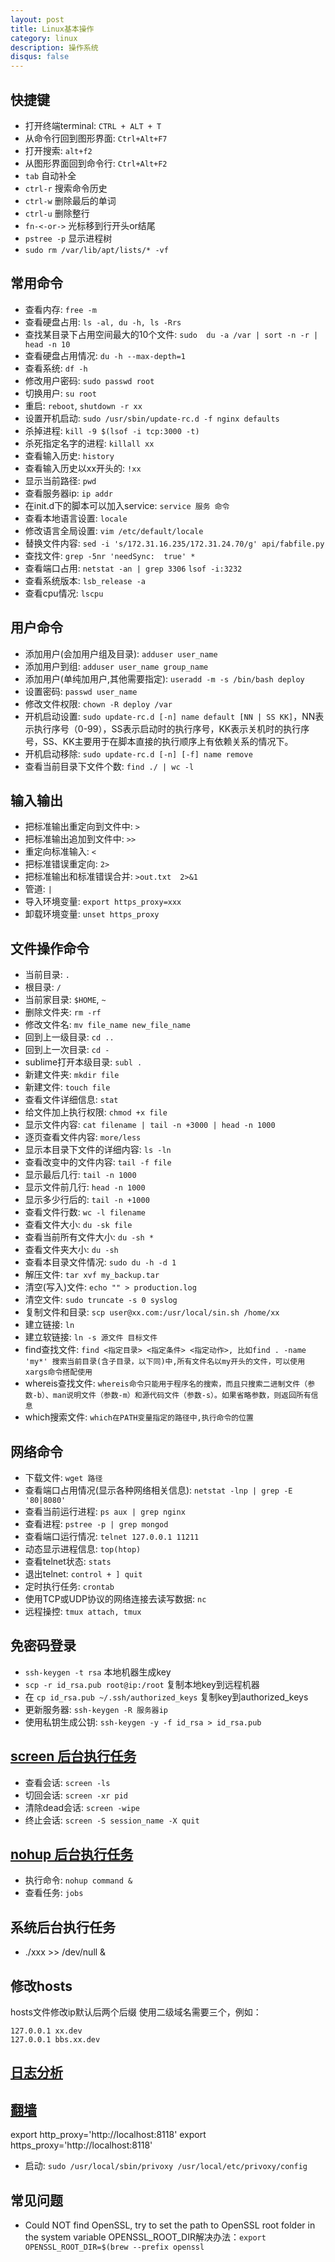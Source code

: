 ```yaml
---
layout: post
title: Linux基本操作
category: linux
description: 操作系统
disqus: false
---
```


## 快捷键
* 打开终端terminal: `CTRL + ALT + T`
* 从命令行回到图形界面: `Ctrl+Alt+F7`
* 打开搜索: `alt+f2`
* 从图形界面回到命令行: `Ctrl+Alt+F2`
* `tab` 自动补全
* `ctrl-r` 搜索命令历史
* `ctrl-w` 删除最后的单词
* `ctrl-u` 删除整行
* `fn-<-or->` 光标移到行开头or结尾
* `pstree -p` 显示进程树
* `sudo rm /var/lib/apt/lists/* -vf`


## 常用命令
* 查看内存: `free -m`
* 查看硬盘占用: `ls -al, du -h, ls -Rrs`
* 查找某目录下占用空间最大的10个文件: `sudo  du -a /var | sort -n -r | head -n 10`
* 查看硬盘占用情况: `du -h --max-depth=1`
* 查看系统:  `df -h`
* 修改用户密码: `sudo passwd root`
* 切换用户: `su root`
* 重启:  `reboot`, `shutdown -r xx`
* 设置开机启动:  `sudo /usr/sbin/update-rc.d -f nginx defaults`
* 杀掉进程:  `kill -9 $(lsof -i tcp:3000 -t)`
* 杀死指定名字的进程:  `killall xx`
* 查看输入历史:  `history`
* 查看输入历史以xx开头的:  `!xx`
* 显示当前路径:  `pwd`
* 查看服务器ip:  `ip addr`
* 在init.d下的脚本可以加入service:  `service 服务 命令`
* 查看本地语言设置:  `locale`
* 修改语言全局设置:  `vim /etc/default/locale`
* 替换文件内容: `sed -i 's/172.31.16.235/172.31.24.70/g' api/fabfile.py`
* 查找文件:  `grep -5nr 'needSync:  true' *`
* 查看端口占用: `netstat -an | grep 3306`  `lsof -i:3232`
* 查看系统版本: `lsb_release -a`
* 查看cpu情况: `lscpu`


## 用户命令
* 添加用户(会加用户组及目录):  `adduser user_name`
* 添加用户到组:  `adduser user_name group_name`
* 添加用户(单纯加用户,其他需要指定):  `useradd -m -s /bin/bash deploy`
* 设置密码:  `passwd user_name`
* 修改文件权限:  `chown -R deploy /var`
* 开机启动设置:  `sudo update-rc.d [-n] name default [NN | SS KK]`，NN表示执行序号（0-99），SS表示启动时的执行序号，KK表示关机时的执行序号，SS、KK主要用于在脚本直接的执行顺序上有依赖关系的情况下。
* 开机启动移除:  `sudo update-rc.d [-n] [-f] name remove`
* 查看当前目录下文件个数:  `find ./ | wc -l`


## 输入输出
* 把标准输出重定向到文件中:  `>`     
* 把标准输出追加到文件中:  `>>`   
* 重定向标准输入:  `<`     
* 把标准错误重定向:  `2>`
* 把标准输出和标准错误合并:  `>out.txt  2>&1`    
* 管道:  `|`
* 导入环境变量:  `export https_proxy=xxx`
* 卸载环境变量:  `unset https_proxy`


## 文件操作命令
* 当前目录:  `.`
* 根目录:  `/`
* 当前家目录:  `$HOME`, `~`
* 删除文件夹: `rm -rf`
* 修改文件名: `mv file_name new_file_name`
* 回到上一级目录: `cd ..`   
* 回到上一次目录: `cd -` 
* sublime打开本级目录: `subl .`
* 新建文件夹: `mkdir file`
* 新建文件: `touch file`
* 查看文件详细信息:  `stat`
* 给文件加上执行权限: `chmod +x file`
* 显示文件内容: `cat filename | tail -n +3000 | head -n 1000`
* 逐页查看文件内容:  `more/less`
* 显示本目录下文件的详细内容:  `ls -ln`
* 查看改变中的文件内容: `tail -f file`
* 显示最后几行: `tail -n 1000`
* 显示文件前几行: `head -n 1000`
* 显示多少行后的: `tail -n +1000`
* 查看文件行数: `wc -l filename`
* 查看文件大小:  `du -sk file`
* 查看当前所有文件大小:  `du -sh *`
* 查看文件夹大小:  `du -sh`
* 查看本目录文件情况:  `sudo du -h -d 1`
* 解压文件:  `tar xvf my_backup.tar`
* 清空(写入)文件:  `echo "" > production.log`
* 清空文件:  `sudo truncate -s 0 syslog`
* 复制文件和目录:  `scp user@xx.com:/usr/local/sin.sh /home/xx`
* 建立链接:  `ln`
* 建立软链接:  `ln -s 源文件 目标文件`
* find查找文件:  `find <指定目录> <指定条件> <指定动作>, 比如find . -name 'my*' 搜索当前目录(含子目录，以下同)中,所有文件名以my开头的文件，可以使用xargs命令搭配使用`
* whereis查找文件:  `whereis命令只能用于程序名的搜索，而且只搜索二进制文件（参数-b）、man说明文件（参数-m）和源代码文件（参数-s）。如果省略参数，则返回所有信息`
* which搜索文件:  `which在PATH变量指定的路径中,执行命令的位置`


## 网络命令
* 下载文件:  `wget 路径`
* 查看端口占用情况(显示各种网络相关信息): `netstat -lnp | grep -E '80|8080' `
* 查看当前运行进程: `ps aux | grep nginx`
* 查看进程: `pstree -p | grep mongod`
* 查看端口运行情况:  `telnet 127.0.0.1 11211`
* 动态显示进程信息: `top(htop)`
* 查看telnet状态:  `stats`
* 退出telnet:  `control + ] quit `
* 定时执行任务:  `crontab`
* 使用TCP或UDP协议的网络连接去读写数据:  `nc`
* 远程操控: `tmux attach, tmux`


## 免密码登录
* `ssh-keygen -t rsa` 本地机器生成key
* `scp -r id_rsa.pub root@ip:/root` 复制本地key到远程机器
* 在 `cp id_rsa.pub ~/.ssh/authorized_keys` 复制key到authorized_keys
* 更新服务器: `ssh-keygen -R 服务器ip`
* 使用私钥生成公钥: `ssh-keygen -y -f id_rsa > id_rsa.pub`


## [screen 后台执行任务](http://www.ibm.com/developerworks/cn/linux/l-cn-screen/)
* 查看会话: `screen -ls`
* 切回会话: `screen -xr pid`
* 清除dead会话: `screen -wipe`
* 终止会话: `screen -S session_name -X quit`


## [nohup 后台执行任务](https://www.ibm.com/developerworks/cn/linux/l-cn-nohup/)
* 执行命令: `nohup command &`
* 查看任务: `jobs`


## 系统后台执行任务
* ./xxx >> /dev/null &


## 修改hosts
hosts文件修改ip默认后两个后缀
使用二级域名需要三个，例如：

```
127.0.0.1 xx.dev
127.0.0.1 bbs.xx.dev
```

## [日志分析](http://mp.weixin.qq.com/s?__biz=MjM5NjQ4MjYwMQ==&mid=208938558&idx=1&sn=6d4cc42064a0cfae19a4beb7693b8a6f&scene=0#rd)


## [翻墙](http://www.cashqian.net/blog/001486989831982332565298e4942a2bb8f56b08f9d2475000)   
export http_proxy='http://localhost:8118'
export https_proxy='http://localhost:8118'
* 启动:  `sudo /usr/local/sbin/privoxy /usr/local/etc/privoxy/config`


## 常见问题
* Could NOT find OpenSSL, try to set the path to OpenSSL root folder in the system variable OPENSSL_ROOT_DIR解决办法：`export OPENSSL_ROOT_DIR=$(brew --prefix openssl`





